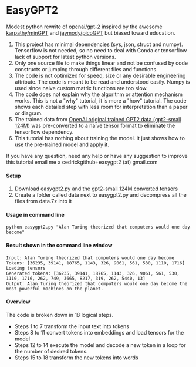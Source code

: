 # EasyGPT2
Modest python rewrite of [openai/gpt-2](https://github.com/openai/gpt-2) inspired by the awesome [karpathy/minGPT](https://github.com/karpathy/mingpt) and [jaymody/picoGPT](https://github.com/jaymody/picoGPT) but biased toward education.

1. This project has minimal dependencies (sys, json, struct and numpy). Tensorflow is not needed, so no need to deal with Conda or tensorflow lack of support for latest python versions.
2. Only one source file to make things linear and not be confused by code constructs or jumping through different files and functions. 
3. The code is not optimized for speed, size or any desirable engineering attribute. The code is meant to be read and understood easily. Numpy is used since naive custom matrix functions are too slow.
4. The code does not explain why the algorithm or attention mechanism works. This is not a "why" tutorial, it is more a "how" tutorial. The code shows each detailed step with less room for interpretation than a paper or diagram.
5. The trained data from [OpenAI original trained GPT2 data (gpt2-small 124M)](https://openaipublic.blob.core.windows.net/gpt-2/models) was pre-converted to a naive tensor format to eliminate the tensorflow dependency.
6. This tutorial has nothing about training the model. It just shows how to use the pre-trained model and apply it.

If you have any question, need any help or have any suggestion to improve this tutorial email me a cedrickgithub+easygpt2 (at) gmail.com

#### Setup

1. Download easygpt2.py and the [gpt2-small 124M converted tensors](https://drive.google.com/file/d/1p9Y4fKHC0rtZ-ycC99pnssPnqrAI6Cvo/view?usp=drive_link)
2. Create a folder called data next to easygpt2.py and decompress all the files from data.7z into it
   
#### Usage in command line
```
python easygpt2.py "Alan Turing theorized that computers would one day become"
```

#### Result shown in the command line window
```
Input: Alan Turing theorized that computers would one day become
Tokens: [36235, 39141, 18765, 1143, 326, 9061, 561, 530, 1110, 1716]
Loading tensors
Generated tokens: [36235, 39141, 18765, 1143, 326, 9061, 561, 530, 1110, 1716, 262, 749, 3665, 8217, 319, 262, 5440, 13]
Output: Alan Turing theorized that computers would one day become the most powerful machines on the planet.
```

#### Overview

The code is broken down in 18 logical steps.
* Steps 1 to 7 transform the input text into tokens
* Steps 8 to 11 convert tokens into embeddings and load tensors for the model
* Steps 12 to 14 execute the model and decode a new token in a loop for the number of desired tokens.
* Steps 15 to 18 transform the new tokens into words



